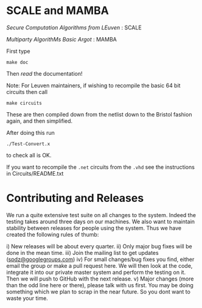 
# SCALE and MAMBA

*Secure Computation Algorithms from LEuven* : SCALE

*Multiparty AlgorithMs Basic Argot*         : MAMBA


First type
```
make doc
```

Then *read* the documentation!

Note: For Leuven maintainers, if wishing to recompile the basic 64 bit 
circuits then call
```
make circuits
```

These are then compiled down from the netlist down to the Bristol
fashion again, and then simplified. 

After doing this run
```
./Test-Convert.x
```
to check all is OK.


If you want to recompile the `.net` circuits from the `.vhd` see the
instructions in Circuits/README.txt

# Contributing and Releases

We run a quite extensive test suite on all changes to the system.
Indeed the testing takes around three days on our machines. We also
want to maintain stability between releases for people using the
system. Thus we have created the following rules of thumb:

i)   New releases will be about every quarter.
ii)  Only major bug fixes will be done in the mean time.
iii) Join the mailing list to get updates (spdz@googlegroups.com)
iv)  For small changes/bug fixes you find, either email the group
     or make a pull request here. We will then look at the code,
     integrate it into our private master system and perform the
     testing on it. Then we will push to GitHub with the next
     release.
v)   Major changes (more than the odd line here or there), please
     talk  with us first. You may be doing something which we
     plan to scrap in the near future. So you dont want to waste
     your time. 

